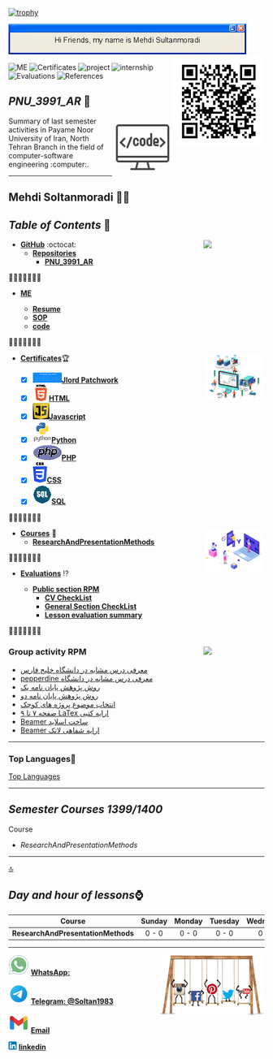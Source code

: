 [![trophy](https://github-profile-trophy.vercel.app/?Mehdi-Soltanmoradi=ryo-ma)](https://github.com/Mehdi-Soltanmoradi/github-profile-trophy)

![banner](https://github.com/Mehdi-Soltanmoradi/PNU_3991_AR/blob/main/gif/banner.gif)
<img src="https://github.com/Mehdi-Soltanmoradi/PNU_3991_AR/blob/main/gif/qr.svg" align="right" width="180"/>

![ME](https://img.shields.io/badge/ME-yellow)
![Certificates](https://img.shields.io/badge/Certificates-green)
![project](https://img.shields.io/badge/project-blue)
![internship](https://img.shields.io/badge/internship-violet)
![Evaluations](https://img.shields.io/badge/Evaluations-red)
![References](https://img.shields.io/badge/References-orange)


<a name="logo"></a>

## _PNU_3991_AR_ :wave:
<img src="https://github.com/Mehdi-Soltanmoradi/PNU_3991_AR/blob/main/img/banner.png" align="right"  width="120" />
Summary of last semester activities in Payame Noor University of Iran, North Tehran Branch in the field of computer-software engineering :computer:.

***

## Mehdi Soltanmoradi :man_technologist:
 
 ## _Table of Contents_ :mag_right:

*  __[GitHub](https://github.com/Mehdi-Soltanmoradi)__ :octocat: <img src="https://github.com/sultanmoradimehdi/PNU_3991_AR/blob/main/gif/me.gif" align="right" width="120" />
   * __[Repositories](https://github.com/Mehdi-Soltanmoradi?tab=repositories)__
        * __[PNU_3991_AR](https://github.com/Mehdi-Soltanmoradi/PNU_3991_AR)__
      
      
:small_orange_diamond::small_orange_diamond::small_orange_diamond::small_orange_diamond::small_orange_diamond::small_orange_diamond::small_orange_diamond:      
* __[ME](https://github.com/Mehdi-Soltanmoradi/PNU_3991_AR/blob/main/me)__ 

   * __[Resume](https://mehdi-soltanmoradi.github.io/)__
   * __[SOP](https://Mehdi-Soltanmoradi.github.io/SOP/)__
   * __[code](https://Mehdi-Soltanmoradi.github.io/tree/main/Learn-HTML-main)__

:small_orange_diamond::small_orange_diamond::small_orange_diamond::small_orange_diamond::small_orange_diamond::small_orange_diamond::small_orange_diamond:
* __[Certificates](https://github.com/Mehdi-Soltanmoradi/PNU_3991_AR/tree/main/Certificates)__:trophy: <img src="https://github.com/Mehdi-Soltanmoradi/PNU_3991_AR/blob/main/gif/contract.gif" align="right"  width="120" />

   * [x] ![Jlord Patchwork](https://github.com/Mehdi-Soltanmoradi/PNU_3991_AR/blob/main/img/pch.png)__[Jlord Patchwork](https://github.com/Mehdi-Soltanmoradi/PNU_3991_AR/tree/main/Certificates/patchwork.png)__
   * [x] ![HTML](https://github.com/Mehdi-Soltanmoradi/PNU_3991_AR/blob/main/img/html.logo.png)__[HTML](https://github.com/sultanmoradimehdi/PNU_3991_AR/tree/main/Certificates/HTML.png)__
   * [x] ![JS](https://github.com/Mehdi-Soltanmoradi/PNU_3991_AR/blob/main/img/JS.logo.png)__[Javascript](https://github.com/sultanmoradimehdi/PNU_3991_AR/tree/main/Certificates/JS.png)__
   * [x] ![Python](https://github.com/Mehdi-Soltanmoradi/PNU_3991_AR/blob/main/img/pyt.png)__[Python](https://github.com/sultanmoradimehdi/PNU_3991_AR/tree/main/Certificates/python.png)__
   * [x] ![PHP](https://github.com/Mehdi-Soltanmoradi/PNU_3991_AR/blob/main/img/php.logo.png)__[PHP](https://github.com/Mehdi-Soltanmoradi/PNU_3991_AR/blob/main/Certificates/PHP.png)__
   * [x] ![CSS](https://github.com/Mehdi-Soltanmoradi/PNU_3991_AR/blob/main/img/cs.logo.png)__[CSS](https://github.com/Mehdi-Soltanmoradi/PNU_3991_AR/blob/main/Certificates/CSS.png)__
   * [x] ![SQL](https://github.com/Mehdi-Soltanmoradi/PNU_3991_AR/blob/main/img/sQl.logo.png)__[SQL](https://github.com/Mehdi-Soltanmoradi/PNU_3991_AR/blob/main/Certificates/SQL.png)__
 
:small_orange_diamond::small_orange_diamond::small_orange_diamond::small_orange_diamond::small_orange_diamond::small_orange_diamond::small_orange_diamond:

* __[Courses](https://github.com/Mehdi-Soltanmoradi/PNU_3991_AR/tree/main/Courses)__ :checkered_flag: <img src="https://github.com/Mehdi-Soltanmoradi/PNU_3991_AR/blob/main/gif/search.gif" align="right" width="120" />
   * __[ResearchAndPresentationMethods](https://github.com/Mehdi-Soltanmoradi/PNU_3991_AR/tree/main/Method-of-presenting-scientific-and-technical-materials)__
      
:small_orange_diamond::small_orange_diamond::small_orange_diamond::small_orange_diamond::small_orange_diamond::small_orange_diamond::small_orange_diamond:   
* __[Evaluations](https://github.com/Mehdi-Soltanmoradi/Assessment)__ :interrobang:

   * __[Public section RPM](https://github.com/Mehdi-Soltanmoradi/PNU_3991_AR/tree/main/Evaluations%20RPM)__
      * __[CV CheckList](https://github.com/Mehdi-Soltanmoradi/PNU_3991_AR/blob/main/Evaluations%20RPM/MS_CV_CheckList_AR_3991.pdf)__
      * __[General Section CheckList](https://github.com/Mehdi-Soltanmoradi/PNU_3991_AR/blob/main/Evaluations%20RPM/MS_GeneralSection_CheckList_AR_3991.pdf)__
      * __[Lesson evaluation summary](https://github.com/Mehdi-Soltanmoradi/PNU_3991_AR/blob/main/Method-of-presenting-scientific-and-technical-materials/MS_ResearchAndPresentationMethods_CheckList_AR_3991.pdf)__
      
:small_orange_diamond::small_orange_diamond::small_orange_diamond::small_orange_diamond::small_orange_diamond::small_orange_diamond::small_orange_diamond:
### Group activity RPM <img src="https://github.com/Mehdi-Soltanmoradi/PNU_3991_AR/blob/main/gif/team.gif" align="right"  width="120" />

- [ معرفی درس مشابه در دانشگاه خلیج فارس ](http://smbidoki.ir/crsdetail.php?crsid=41)
- [pepperdine معرفی درس مشابه در دانشگاه](https://seaver.pepperdine.edu/academics/ge/faculty/researchskills.htm)
- [روش پژوهش پایان نامه یک](https://github.com/Mehdi-Soltanmoradi/Group-project/blob/main/ThesisForMethodology.pdf)
- [روش پژوهش پایان نامه دو](https://github.com/Mehdi-Soltanmoradi/Group-project/blob/main/Dependabilityanalysisandrecoverysupportforsmartgrids.pdf)
- [ انتخاب موضوع پروژه های کوچک](https://github.com/Mehdi-Soltanmoradi/Group-project/blob/main/%D8%AA%D9%88%D8%B6%DB%8C%D8%AD%D8%A7%D8%AA%20%D9%85%D8%B1%D8%A8%D9%88%D8%B7%20%D8%A8%D9%87%20%D8%A7%D9%86%D8%AA%D8%AE%D8%A7%D8%A8%20%D9%85%D9%88%D8%B6%D9%88%D8%B9%20%D9%BE%D8%B1%D9%88%DA%98%D9%87%20%D9%87%D8%A7%DB%8C%20%DA%A9%D9%88%DA%86%DA%A9.pdf)
- [ صفحه ۷ تا ۹ LaTex ارایه کتبی](https://github.com/Mehdi-Soltanmoradi/LaTex/blob/main/Sultan.7-9.pdf)
- [ Beamer ساخت اسلاید](https://github.com/Mehdi-Soltanmoradi/Beamer/blob/main/Beamer.pdf)
- [ Beamer ارایه شفاهی لاتک](https://github.com/Mehdi-Soltanmoradi/Beamer/blob/main/Beamervo.mp4)
------------------
### Top Languages:diamond_shape_with_a_dot_inside:
    
[Top Languages](https://mehdi-soltanmoradi.github.io/Top-Language/)
    
-------------------
## _Semester Courses  1399/1400_
 
Course
* _ResearchAndPresentationMethods_

***
[:top:](#logo)

## _Day and hour of lessons_:watch:

|Course                                  |Sunday |Monday |Tuesday|Wednesday|Thursday|Friday|Saturday|
|:--------------------------------------:|:-----:|:-----:|:-----:|:-------:|:------:|:----:|:------:|
|__ResearchAndPresentationMethods__      |0 - 0|0 - 0|0 - 0|0 - 0  |:zzz:   |:zzz: |0 - 0 |


***
<img src="https://github.com/Mehdi-Soltanmoradi/PNU_3991_AR/blob/main/gif/net.gif" align="right" width="210"/>

![whatsapp](https://github.com/Mehdi-Soltanmoradi/PNU_3991_AR/blob/main/img/whatsapp.svg)  __[WhatsApp: ](https://wa.me/+989123480525)__ 

![telegram](https://github.com/Mehdi-Soltanmoradi/PNU_3991_AR/blob/main/img/telegram.svg)  __[Telegram: @Soltan1983](https://telegram.me/@Soltan1983)__

![gmail](https://github.com/Mehdi-Soltanmoradi/PNU_3991_AR/blob/main/img/gmail.svg)  __[Email](https://kntu.stu95@gmail.com)__

![linkedin](https://github.com/Mehdi-Soltanmoradi/PNU_3991_AR/blob/main/img/linkedin.png) __[linkedin](https://linkedin.com/in/mehdi-soltanmoradi-31aa44170)__

<br>

